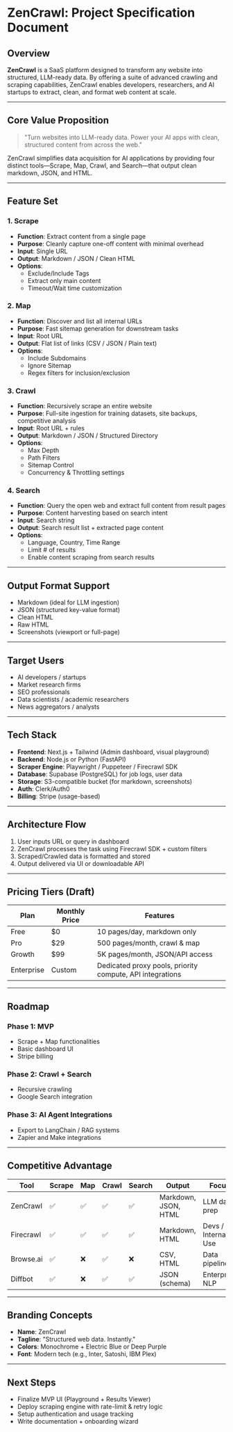 # ZenCrawl: Project Specification Document

## Overview
**ZenCrawl** is a SaaS platform designed to transform any website into structured, LLM-ready data. By offering a suite of advanced crawling and scraping capabilities, ZenCrawl enables developers, researchers, and AI startups to extract, clean, and format web content at scale.

---

## Core Value Proposition
> "Turn websites into LLM-ready data. Power your AI apps with clean, structured content from across the web."

ZenCrawl simplifies data acquisition for AI applications by providing four distinct tools—Scrape, Map, Crawl, and Search—that output clean markdown, JSON, and HTML.

---

## Feature Set

### 1. **Scrape**
- **Function**: Extract content from a single page
- **Purpose**: Cleanly capture one-off content with minimal overhead
- **Input**: Single URL
- **Output**: Markdown / JSON / Clean HTML
- **Options**:
  - Exclude/Include Tags
  - Extract only main content
  - Timeout/Wait time customization

### 2. **Map**
- **Function**: Discover and list all internal URLs
- **Purpose**: Fast sitemap generation for downstream tasks
- **Input**: Root URL
- **Output**: Flat list of links (CSV / JSON / Plain text)
- **Options**:
  - Include Subdomains
  - Ignore Sitemap
  - Regex filters for inclusion/exclusion

### 3. **Crawl**
- **Function**: Recursively scrape an entire website
- **Purpose**: Full-site ingestion for training datasets, site backups, competitive analysis
- **Input**: Root URL + rules
- **Output**: Markdown / JSON / Structured Directory
- **Options**:
  - Max Depth
  - Path Filters
  - Sitemap Control
  - Concurrency & Throttling settings

### 4. **Search**
- **Function**: Query the open web and extract full content from result pages
- **Purpose**: Content harvesting based on search intent
- **Input**: Search string
- **Output**: Search result list + extracted page content
- **Options**:
  - Language, Country, Time Range
  - Limit # of results
  - Enable content scraping from search results

---

## Output Format Support
- Markdown (ideal for LLM ingestion)
- JSON (structured key-value format)
- Clean HTML
- Raw HTML
- Screenshots (viewport or full-page)

---

## Target Users
- AI developers / startups
- Market research firms
- SEO professionals
- Data scientists / academic researchers
- News aggregators / analysts

---

## Tech Stack
- **Frontend**: Next.js + Tailwind (Admin dashboard, visual playground)
- **Backend**: Node.js or Python (FastAPI)
- **Scraper Engine**: Playwright / Puppeteer / Firecrawl SDK
- **Database**: Supabase (PostgreSQL) for job logs, user data
- **Storage**: S3-compatible bucket (for markdown, screenshots)
- **Auth**: Clerk/Auth0
- **Billing**: Stripe (usage-based)

---

## Architecture Flow
1. User inputs URL or query in dashboard
2. ZenCrawl processes the task using Firecrawl SDK + custom filters
3. Scraped/Crawled data is formatted and stored
4. Output delivered via UI or downloadable API

---

## Pricing Tiers (Draft)
| Plan        | Monthly Price | Features |
|-------------|----------------|----------|
| Free        | $0             | 10 pages/day, markdown only |
| Pro         | $29            | 500 pages/month, crawl & map |
| Growth      | $99            | 5K pages/month, JSON/API access |
| Enterprise  | Custom         | Dedicated proxy pools, priority compute, API integrations |

---

## Roadmap
### Phase 1: MVP
- Scrape + Map functionalities
- Basic dashboard UI
- Stripe billing

### Phase 2: Crawl + Search
- Recursive crawling
- Google Search integration

### Phase 3: AI Agent Integrations
- Export to LangChain / RAG systems
- Zapier and Make integrations

---

## Competitive Advantage
| Tool         | Scrape | Map | Crawl | Search | Output | Focus |
|--------------|--------|-----|-------|--------|--------|--------|
| ZenCrawl     | ✅     | ✅  | ✅    | ✅     | Markdown, JSON, HTML | LLM data prep |
| Firecrawl    | ✅     | ✅  | ✅    | ✅     | Markdown, HTML        | Devs / Internal Use |
| Browse.ai    | ✅     | ❌  | ✅    | ❌     | CSV, HTML             | Data pipelines |
| Diffbot      | ✅     | ❌  | ✅    | ✅     | JSON (schema)         | Enterprise NLP |

---

## Branding Concepts
- **Name**: ZenCrawl
- **Tagline**: "Structured web data. Instantly."
- **Colors**: Monochrome + Electric Blue or Deep Purple
- **Font**: Modern tech (e.g., Inter, Satoshi, IBM Plex)

---

## Next Steps
- Finalize MVP UI (Playground + Results Viewer)
- Deploy scraping engine with rate-limit & retry logic
- Setup authentication and usage tracking
- Write documentation + onboarding wizard
